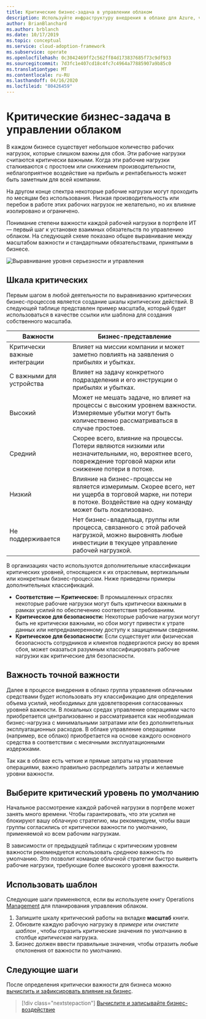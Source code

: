 ```yaml
---
title: Критические бизнес-задача в управлении облаком
description: Используйте инфраструктуру внедрения в облаке для Azure, чтобы понять критические показатели рабочей нагрузки и предотвратить неблагоприятное влияние на доход и рентабельность.
author: BrianBlanchard
ms.author: brblanch
ms.date: 10/17/2019
ms.topic: conceptual
ms.service: cloud-adoption-framework
ms.subservice: operate
ms.openlocfilehash: 0c3042469ff2c562ff84d173837685f73c9df933
ms.sourcegitcommit: 7d3fc1e407cd18c4fc7c4964a77885907a9b85c0
ms.translationtype: MT
ms.contentlocale: ru-RU
ms.lasthandoff: 04/16/2020
ms.locfileid: "80426459"
---
```

# <a name="business-criticality-in-cloud-management"></a>Критические бизнес-задача в управлении облаком

В каждом бизнесе существует небольшое количество рабочих нагрузок, которые слишком важны для сбоя. Эти рабочие нагрузки считаются критически важными. Когда эти рабочие нагрузки сталкиваются с простоем или снижением производительности, неблагоприятное воздействие на прибыль и рентабельность может быть заметным для всей компании.

На другом конце спектра некоторые рабочие нагрузки могут проходить по месяцам без использования. Низкая производительность или перебои в работе этих рабочих нагрузок не желательно, но их влияние изолировано и ограничено.

Понимание степени важности каждой рабочей нагрузки в портфеле ИТ — первый шаг к установке взаимных обязательств по управлению облаком.
На следующей схеме показано общее выравнивание между масштабом важности и стандартными обязательствами, принятыми в бизнесе.

![Выравнивание уровня серьезности и управления](../../_images/manage/cloud-criticality-alignment.png)

## <a name="criticality-scale"></a>Шкала критических

Первым шагом в любой деятельности по выравниванию критических бизнес-процессов является создание шкалы критических действий. В следующей таблице представлен пример масштаба, который будет использоваться в качестве ссылки или шаблона для создания собственного масштаба.

| Важности | Бизнес-представление |
| --------- | --------- |
| Критически важные интеграции |  Влияет на миссии компании и может заметно повлиять на заявления о прибылях и убытках. |
| С важными для устройства | Влияет на задачу конкретного подразделения и его инструкции о прибылях и убытках. |
| Высокий | Может не мешать задаче, но влияет на процессы с высоким уровнем важности. Измеряемые убытки могут быть количественно рассматриваться в случае простоев. |
| Средний | Скорее всего, влияние на процессы. Потери являются низкими или незначительными, но, вероятнее всего, повреждение торговой марки или снижение потери в потоке. |
| Низкий | Влияние на бизнес-процессы не является измеримым. Скорее всего, нет ни ущерба в торговой марке, ни потери в потоке. Воздействие на одну команду может быть локализовано. |
| Не поддерживается | Нет бизнес-владельца, группы или процесса, связанного с этой рабочей нагрузкой, можно выровнять любые инвестиции в текущее управление рабочей нагрузкой. |

В организациях часто используются дополнительные классификации критических уровней, относящиеся к их отраслевым, вертикальным или конкретным бизнес-процессам. Ниже приведены примеры дополнительных классификаций.

- **Соответствие — Критическое:** В промышленных отраслях некоторые рабочие нагрузки могут быть критически важными в рамках усилий по обеспечению соответствия требованиям.
- **Критическое для безопасности:** Некоторые рабочие нагрузки могут быть не критически важными, но сбои могут привести к утрате данных или непреднамеренному доступу к защищенным сведениям.
- **Критическое для безопасности:** Если существует или физическая безопасность сотрудников и клиентов подвергаются риску во время сбоя, может оказаться разумным классифицировать рабочие нагрузки как критические для безопасности.

## <a name="importance-of-accurate-criticality"></a>Важность точной важности

Далее в процессе внедрения в облако группа управления облачными средствами будет использовать эту классификацию для определения объема усилий, необходимых для удовлетворения согласованных уровней важности. В локальных средах управление операциями часто приобретается централизованно и рассматривается как необходимая бизнес-нагрузка с минимальными затратами или без дополнительных эксплуатационных расходов. В облаке управление операциями (например, все облако) приобретается на основе каждого основного средства в соответствии с месячными эксплуатационными издержками.

Так как в облаке есть четкие и прямые затраты на управление операциями, важно правильно распределить затраты и желаемые уровни важности.

## <a name="select-a-default-criticality"></a>Выберите критический уровень по умолчанию

Начальное рассмотрение каждой рабочей нагрузки в портфеле может занять много времени. Чтобы гарантировать, что эти усилия не блокируют вашу облачную стратегию, мы рекомендуем, чтобы ваши группы согласились от критически важности по умолчанию, применяемой ко всем рабочим нагрузкам.

В зависимости от предыдущей таблицы с критическим уровнем важности рекомендуется использовать *среднюю* важность по умолчанию. Это позволит команде облачной стратегии быстро выявить рабочие нагрузки, требующие более высокого уровня важности.

## <a name="use-the-template"></a>Использовать шаблон

Следующие шаги применяются, если вы используете книгу Operations [Management](https://raw.githubusercontent.com/microsoft/CloudAdoptionFramework/master/manage/opsmanagementworkbook.xlsx) для планирования управления облаком.

1. Запишите шкалу критический работы на вкладке **масштаб** книги.
2. Обновите каждую рабочую нагрузку в *примере* или *очистите шаблон* , чтобы отразить критические значения по умолчанию в столбце *критическая* нагрузка.
3. Бизнес должен ввести правильные значения, чтобы отразить любые отклонения от важности по умолчанию.

## <a name="next-steps"></a>Следующие шаги

После определения критически важности для бизнеса можно [вычислить и зафиксировать влияние на бизнес](./impact.md).

> [!div class="nextstepaction"]
> [Вычислите и записывайте бизнес-воздействие](./impact.md)
